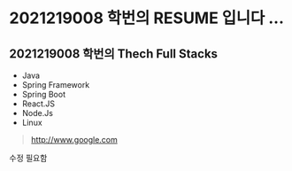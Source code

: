 # 2021219008 학번의 RESUME 입니다 ...

## 2021219008 학번의 Thech Full Stacks 
- Java
- Spring Framework
- Spring Boot
- React.JS
- Node.Js
- Linux


>http://www.google.com


 수정 필요함
